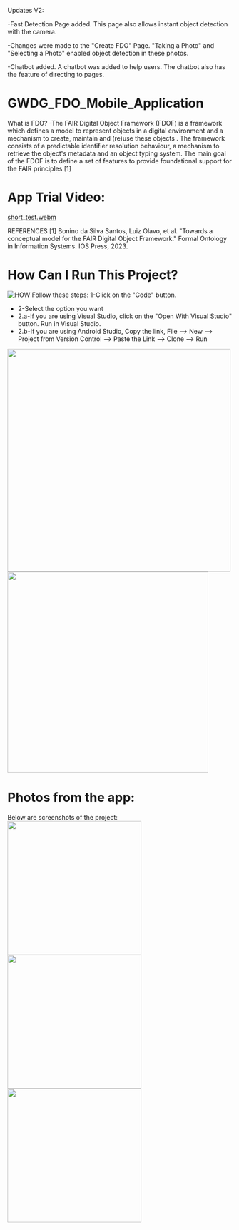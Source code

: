 Updates V2:

-Fast Detection Page added.
This page also allows instant object detection with the camera.

-Changes were made to the "Create FDO" Page.
"Taking a Photo" and "Selecting a Photo" enabled object detection in these photos.

-Chatbot added.
A chatbot was added to help users. The chatbot also has the feature of directing to pages.



# GWDG_FDO_Mobile_Application
What is FDO?
-The FAIR Digital Object Framework (FDOF) is a framework which defines a model to represent objects in a digital environment and a mechanism to create, maintain and (re)use these objects . The framework consists of a predictable identifier resolution behaviour, a mechanism to retrieve the object's metadata and an object typing system. The main goal of the FDOF is to define a set of features to provide foundational support for the FAIR principles.[1]


# App Trial Video:
[short_test.webm](https://github.com/user-attachments/assets/c45a5827-1f71-4779-bfd4-37e506b9de33)




REFERENCES
[1] Bonino da Silva Santos, Luiz Olavo, et al. "Towards a conceptual model for the FAIR Digital Object Framework." Formal Ontology in Information Systems. IOS Press, 2023.



# How Can I Run This Project?
![HOW](https://github.com/user-attachments/assets/28d3cac4-3662-4f5e-b857-057478586b3a)
Follow these steps:
1-Click on the "Code" button.
  + 2-Select the option you want
  + 2.a-If you are using Visual Studio, click on the "Open With Visual Studio" button. Run         in Visual Studio.
  + 2.b-If you are using Android Studio,
      Copy the link,
      File --> New --> Project from Version Control --> Paste the Link --> Clone --> Run

      
  <img src="https://github.com/user-attachments/assets/ac3fb370-b1a9-44b4-8aca-45acaf353cff" width="500">
      
      
  <img src="https://github.com/user-attachments/assets/ce787e5c-72ee-4fc8-936f-aafc823809dc" width="450">



      





# Photos from the app:
Below are screenshots of the project:
<img src="https://github.com/user-attachments/assets/52706105-a284-4448-b78c-3dc9e9560e21" width="300">
<img src="https://github.com/user-attachments/assets/1bf4e514-bbae-414c-b3a5-b195039dccd8" width="300">
<img src="https://github.com/user-attachments/assets/b63d6f7e-d169-4a28-b475-4fa5705444f8" width="300">


